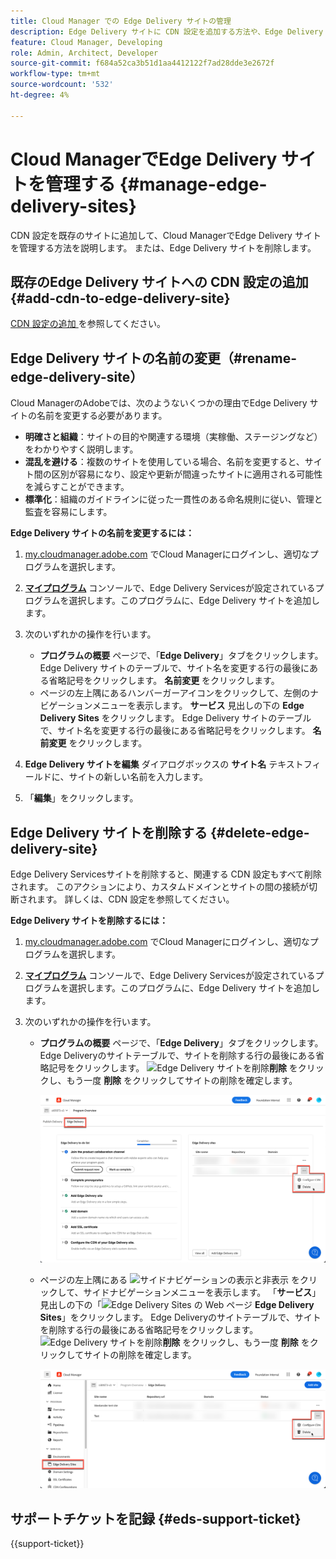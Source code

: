 ```yaml
---
title: Cloud Manager での Edge Delivery サイトの管理
description: Edge Delivery サイトに CDN 設定を追加する方法や、Edge Delivery サイトを削除する方法を説明します。
feature: Cloud Manager, Developing
role: Admin, Architect, Developer
source-git-commit: f684a52ca3b51d1aa4412122f7ad28dde3e2672f
workflow-type: tm+mt
source-wordcount: '532'
ht-degree: 4%

---
```


# Cloud ManagerでEdge Delivery サイトを管理する {#manage-edge-delivery-sites}

CDN 設定を既存のサイトに追加して、Cloud ManagerでEdge Delivery サイトを管理する方法を説明します。 または、Edge Delivery サイトを削除します。

## 既存のEdge Delivery サイトへの CDN 設定の追加 {#add-cdn-to-edge-delivery-site}

[CDN 設定の追加 ](/help/implementing/cloud-manager/cdn-configurations/add-cdn-config.md) を参照してください。

## Edge Delivery サイトの名前の変更（#rename-edge-delivery-site）

Cloud ManagerのAdobeでは、次のようないくつかの理由でEdge Delivery サイトの名前を変更する必要があります。

* **明確さと組織**：サイトの目的や関連する環境（実稼働、ステージングなど）をわかりやすく説明します。
* **混乱を避ける**：複数のサイトを使用している場合、名前を変更すると、サイト間の区別が容易になり、設定や更新が間違ったサイトに適用される可能性を減らすことができます。
* **標準化**：組織のガイドラインに従った一貫性のある命名規則に従い、管理と監査を容易にします。

**Edge Delivery サイトの名前を変更するには：**

1. [my.cloudmanager.adobe.com](https://my.cloudmanager.adobe.com/) でCloud Managerにログインし、適切なプログラムを選択します。
1. **[マイプログラム](/help/implementing/cloud-manager/navigation.md#my-programs)** コンソールで、Edge Delivery Servicesが設定されているプログラムを選択します。このプログラムに、Edge Delivery サイトを追加します。
1. 次のいずれかの操作を行います。

   * **プログラムの概要** ページで、「**Edge Delivery**」タブをクリックします。 Edge Delivery サイトのテーブルで、サイト名を変更する行の最後にある省略記号をクリックします。
**名前変更** をクリックします。
   * ページの左上隅にあるハンバーガーアイコンをクリックして、左側のナビゲーションメニューを表示します。 **サービス** 見出しの下の **Edge Delivery Sites** をクリックします。
Edge Delivery サイトのテーブルで、サイト名を変更する行の最後にある省略記号をクリックします。 **名前変更** をクリックします。

1. **Edge Delivery サイトを編集** ダイアログボックスの **サイト名** テキストフィールドに、サイトの新しい名前を入力します。

1. 「**編集**」をクリックします。

## Edge Delivery サイトを削除する {#delete-edge-delivery-site}

Edge Delivery Servicesサイトを削除すると、関連する CDN 設定もすべて削除されます。 このアクションにより、カスタムドメインとサイトの間の接続が切断されます。 詳しくは、CDN 設定を参照してください。<!-- https://wiki.corp.adobe.com/display/DMSArchitecture/%5BKT%5D+Cloud+Manager+2024.9.0+Release -->

**Edge Delivery サイトを削除するには：**

1. [my.cloudmanager.adobe.com](https://my.cloudmanager.adobe.com/) でCloud Managerにログインし、適切なプログラムを選択します。
1. **[マイプログラム](/help/implementing/cloud-manager/navigation.md#my-programs)** コンソールで、Edge Delivery Servicesが設定されているプログラムを選択します。このプログラムに、Edge Delivery サイトを追加します。
1. 次のいずれかの操作を行います。

   * **プログラムの概要** ページで、「**Edge Delivery**」タブをクリックします。 Edge Deliveryのサイトテーブルで、サイトを削除する行の最後にある省略記号をクリックします。
![Edge Delivery サイトを削除 ](https://spectrum.adobe.com/static/icons/workflow_18/Smock_Delete_18_N.svg)**削除** をクリックし、もう一度 **削除** をクリックしてサイトの削除を確定します。

     ![ 「Edge Delivery」タブからEdge Delivery サイトを追加する ](/help/implementing/cloud-manager/assets/cm-eds-delete1.png)

   * ページの左上隅にある ![ サイドナビゲーションの表示と非表示 ](https://spectrum.adobe.com/static/icons/workflow_18/Smock_ShowMenu_18_N.svg) をクリックして、サイドナビゲーションメニューを表示します。 「**サービス**」見出しの下の「![Edge Delivery Sites の Web ページ ](https://spectrum.adobe.com/static/icons/workflow_18/Smock_WebPages_18_N.svg) **Edge Delivery Sites**」をクリックします。
Edge Deliveryのサイトテーブルで、サイトを削除する行の最後にある省略記号をクリックします。 ![Edge Delivery サイトを削除 ](https://spectrum.adobe.com/static/icons/workflow_18/Smock_Delete_18_N.svg)**削除** をクリックし、もう一度 **削除** をクリックしてサイトの削除を確定します。

     ![ 「Edge Delivery サイト」ボタンから「Edge Delivery サイトを追加」 ](/help/implementing/cloud-manager/assets/cm-eds-delete2.png)

## サポートチケットを記録 {#eds-support-ticket}

{{support-ticket}}


